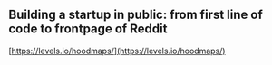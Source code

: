 ## Building a startup in public: from first line of code to frontpage of Reddit
  
  [https://levels.io/hoodmaps/](https://levels.io/hoodmaps/)